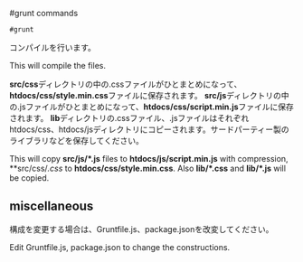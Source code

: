 #grunt commands

```
#grunt
```

コンパイルを行います。

This will compile the files.

**src/css**ディレクトリの中の.cssファイルがひとまとめになって、**htdocs/css/style.min.css**ファイルに保存されます。
**src/js**ディレクトリの中の.jsファイルがひとまとめになって、**htdocs/css/script.min.js**ファイルに保存されます。
**lib**ディレクトリの.cssファイル、.jsファイルはそれぞれhtdocs/css、htdocs/jsディレクトリにコピーされます。サードパーティー製のライブラリなどを保存してください。


This will copy **src/js/*.js** files to **htdocs/js/script.min.js** with compression, **src/css/*.css* to **htdocs/css/style.min.css**. Also **lib/*.css** and **lib/*.js** will be copied.

## miscellaneous

構成を変更する場合は、Gruntfile.js、package.jsonを改変してください。

Edit Gruntfile.js, package.json to change the constructions.
